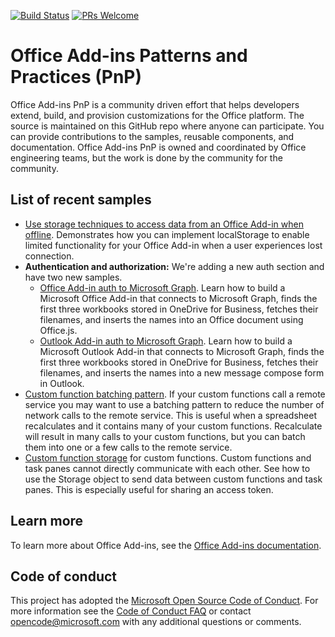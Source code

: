 [![Build Status](https://office.visualstudio.com/OC/_apis/build/status/davidchesnut.pnp-travis-test?branchName=master)](https://office.visualstudio.com/OC/_build/latest?definitionId=8326&branchName=master) [![PRs Welcome](https://img.shields.io/badge/PRs-welcome-brightgreen.svg?style=flat-square)](CONTRIBUTING.md)

# Office Add-ins Patterns and Practices (PnP)

Office Add-ins PnP is a community driven effort that helps developers extend, build, and provision customizations for the Office platform. The source is maintained on this GitHub repo where anyone can participate. You can provide contributions to the samples, reusable components, and documentation. Office Add-ins PnP is owned and coordinated by Office engineering teams, but the work is done by the community for the community.

## List of recent samples

- [Use storage techniques to access data from an Office Add-in when offline](https://github.com/OfficeDev/PnP-OfficeAddins/tree/master/Samples/Excel.OfflineStorageAddin). Demonstrates how you can implement localStorage to enable limited functionality for your Office Add-in when a user experiences lost connection.
- **Authentication and authorization:** We're adding a new auth section and have two new samples.
  - [Office Add-in auth to Microsoft Graph](https://github.com/OfficeDev/PnP-OfficeAddins/tree/master/Samples/auth/Office-Add-in-Microsoft-Graph-ASPNET). Learn how to build a Microsoft Office Add-in that connects to Microsoft Graph, finds the first three workbooks stored in OneDrive for Business, fetches their filenames, and inserts the names into an Office document using Office.js.
  - [Outlook Add-in auth to Microsoft Graph](https://github.com/OfficeDev/PnP-OfficeAddins/tree/master/Samples/auth/Outlook-Add-in-Microsoft-Graph-ASPNET). Learn how to build a Microsoft Outlook Add-in that connects to Microsoft Graph, finds the first three workbooks stored in OneDrive for Business, fetches their filenames, and inserts the names into a new message compose form in Outlook.
- [Custom function batching pattern](https://github.com/OfficeDev/PnP-OfficeAddins/tree/master/Excel-custom-functions/Batching). If your custom functions call a remote service you may want to use a batching pattern to reduce the number of network calls to the remote service. This is useful when a spreadsheet recalculates and it contains many of your custom functions. Recalculate will result in many calls to your custom functions, but you can batch them into one or a few calls to the remote service.
- [Custom function storage](https://github.com/OfficeDev/PnP-OfficeAddins/tree/master/Excel-custom-functions/Storage) for custom functions. Custom functions and task panes cannot directly communicate with each other. See how to use the Storage object to send data between custom functions and task panes. This is especially useful for sharing an access token.

## Learn more

To learn more about Office Add-ins, see the [Office Add-ins documentation](https://aka.ms/office-add-ins-docs).

## Code of conduct

This project has adopted the [Microsoft Open Source Code of Conduct](https://opensource.microsoft.com/codeofconduct/). For more information see the [Code of Conduct FAQ](https://opensource.microsoft.com/codeofconduct/faq/) or contact [opencode@microsoft.com](mailto:opencode@microsoft.com) with any additional questions or comments.

